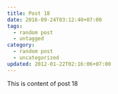 ```yaml
---
title: Post 18
date: 2016-09-24T03:12:40+07:00
tags:
  - random post
  - untagged
category:
  - random post
  - uncategorized
updated: 2012-01-22T02:16:06+07:00
---
```

This is content of post 18